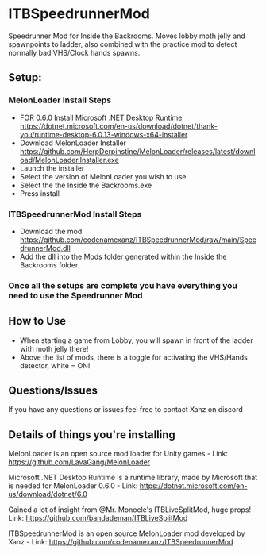 # ITBSpeedrunnerMod
Speedrunner Mod for Inside the Backrooms. Moves lobby moth jelly and spawnpoints to ladder, also combined with the practice mod to detect normally bad VHS/Clock hands spawns.

## Setup:

### MelonLoader Install Steps
  - FOR 0.6.0 Install Microsoft .NET Desktop Runtime https://dotnet.microsoft.com/en-us/download/dotnet/thank-you/runtime-desktop-6.0.13-windows-x64-installer
  - Download MelonLoader Installer https://github.com/HerpDerpinstine/MelonLoader/releases/latest/download/MelonLoader.Installer.exe
  - Launch the installer
  - Select the version of MelonLoader you wish to use
  - Select the the Inside the Backrooms.exe
  - Press install

### ITBSpeedrunnerMod Install Steps
  - Download the mod https://github.com/codenamexanz/ITBSpeedrunnerMod/raw/main/SpeedrunnerMod.dll
  - Add the dll into the Mods folder generated within the Inside the Backrooms folder


### Once all the setups are complete you have everything you need to use the Speedrunner Mod

## How to Use
  - When starting a game from Lobby, you will spawn in front of the ladder with moth jelly there!
  - Above the list of mods, there is a toggle for activating the VHS/Hands detector, white = ON!

## Questions/Issues
If you have any questions or issues feel free to contact Xanz on discord


## Details of things you're installing
MelonLoader is an open source mod loader for Unity games - Link: https://github.com/LavaGang/MelonLoader

Microsoft .NET Desktop Runtime is a runtime library, made by Microsoft that is needed for MelonLoader 0.6.0 - Link: https://dotnet.microsoft.com/en-us/download/dotnet/6.0

Gained a lot of insight from @Mr. Monocle's ITBLiveSplitMod, huge props! Link: https://github.com/bandademan/ITBLiveSplitMod

ITBSpeedrunnerMod is an open source MelonLoader mod developed by Xanz - Link: https://github.com/codenamexanz/ITBSpeedrunnerMod
